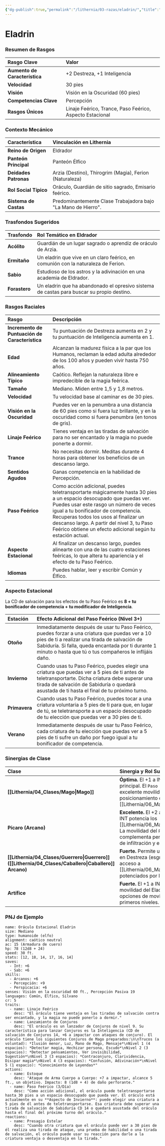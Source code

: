 ```yaml
---
{"dg-publish":true,"permalink":"/lithernia/03-razas/eladrin/","title":"Eladrin","tags":["lithernia","raza","elfo","feerico"]}
---
```


# Eladrin

### Resumen de Rasgos

| Rasgo Clave | Valor |
| :--- | :--- |
| **Aumento de Característica** | +2 Destreza, +1 Inteligencia |
| **Velocidad** | 30 pies |
| **Visión** | Visión en la Oscuridad (60 pies) |
| **Competencias Clave** | Percepción |
| **Rasgos Únicos** | Linaje Feérico, Trance, Paso Feérico, Aspecto Estacional |

### Contexto Mecánico

| Característica | Vinculación en Lithernia |
| :--- | :--- |
| **Reino de Origen** | Eldrador |
| **Panteón Principal** | Panteón Élfico |
| **Deidades Patronas** | Arzia (Destino), Thirogrim (Magia), Ferion (Naturaleza) |
| **Rol Social Típico** | Oráculo, Guardián de sitio sagrado, Emisario feérico. |
| **Sistema de Castas** | Predominantemente Clase Trabajadora bajo "La Mano de Hierro". |

### Trasfondos Sugeridos

| Trasfondo | Rol Temático en Eldrador |
| :--- | :--- |
| **Acólito** | Guardián de un lugar sagrado o aprendiz de oráculo de Arzia. |
| **Ermitaño** | Un eladrin que vive en un claro feérico, en comunión con la naturaleza de Ferion. |
| **Sabio** | Estudioso de los astros y la adivinación en una academia de Eldrador. |
| **Forastero** | Un eladrin que ha abandonado el opresivo sistema de castas para buscar su propio destino. |

### Rasgos Raciales

| Rasgo | Descripción |
| :--- | :--- |
| **Incremento de Puntuación de Característica** | Tu puntuación de Destreza aumenta en 2 y tu puntuación de Inteligencia aumenta en 1. |
| **Edad** | Alcanzan la madurez física a la par que los Humanos, reclaman la edad adulta alrededor de los 100 años y pueden vivir hasta 750 años. |
| **Alineamiento Típico** | Caótico. Reflejan la naturaleza libre e impredecible de la magia feérica. |
| **Tamaño** | Mediano. Miden entre 1,5 y 1,8 metros. |
| **Velocidad** | Tu velocidad base al caminar es de 30 pies. |
| **Visión en la Oscuridad** | Puedes ver en la penumbra a una distancia de 60 pies como si fuera luz brillante, y en la oscuridad como si fuera penumbra (en tonos de gris). |
| **Linaje Feérico** | Tienes ventaja en las tiradas de salvación para no ser encantado y la magia no puede ponerte a dormir. |
| **Trance** | No necesitas dormir. Meditas durante 4 horas para obtener los beneficios de un descanso largo. |
| **Sentidos Agudos** | Ganas competencia en la habilidad de Percepción. |
| **Paso Feérico** | Como acción adicional, puedes teletransportarte mágicamente hasta 30 pies a un espacio desocupado que puedas ver. Puedes usar este rasgo un número de veces igual a tu bonificador de competencia. Recuperas todos los usos al finalizar un descanso largo. A partir del nivel 3, tu Paso Feérico obtiene un efecto adicional según tu estación actual. |
| **Aspecto Estacional** | Al finalizar un descanso largo, puedes alinearte con una de las cuatro estaciones feéricas, lo que altera tu apariencia y el efecto de tu Paso Feérico. |
| **Idiomas** | Puedes hablar, leer y escribir Común y Élfico. |

### Aspecto Estacional
La CD de salvación para los efectos de tu Paso Feérico es **8 + tu bonificador de competencia + tu modificador de Inteligencia**.

| Estación | Efecto Adicional del Paso Feérico (Nivel 3+) |
| :--- | :--- |
| **Otoño** | Inmediatamente después de usar tu Paso Feérico, puedes forzar a una criatura que puedas ver a 10 pies de ti a realizar una tirada de salvación de Sabiduría. Si falla, queda encantada por ti durante 1 minuto o hasta que tú o tus compañeros le inflijáis daño. |
| **Invierno** | Cuando usas tu Paso Feérico, puedes elegir una criatura que puedas ver a 5 pies de ti antes de teletransportarte. Dicha criatura debe superar una tirada de salvación de Sabiduría o quedará asustada de ti hasta el final de tu próximo turno. |
| **Primavera**| Cuando usas tu Paso Feérico, puedes tocar a una criatura voluntaria a 5 pies de ti para que, en lugar de tú, se teletransporte a un espacio desocupado de tu elección que puedas ver a 30 pies de ti. |
| **Verano** | Inmediatamente después de usar tu Paso Feérico, cada criatura de tu elección que puedas ver a 5 pies de ti sufre un daño por fuego igual a tu bonificador de competencia. |

### Sinergias de Clase

| Clase | Sinergia y Rol Sugerido |
| :--- | :--- |
| **[[Lithernia/04_Clases/Mago\|Mago]]** | **Óptima.** El +1 a INT es el atributo principal. El `Paso Feérico` proporciona una excelente movilidad táctica para el posicionamiento de [[Lithernia/06_Magia/Conjuros\|Conjuros]]. |
| **Pícaro (Arcano)**| **Excelente.** El +2 a DES es ideal, y el +1 a INT potencia los [[Lithernia/06_Magia/Conjuros\|Conjuros]]. La movilidad del `Paso Feérico` complementa perfectamente las tácticas de infiltración y escape. |
| **[[Lithernia/04_Clases/Guerrero\|Guerrero]] ([[Lithernia/04_Clases/Caballero\|Caballero]] Arcano)** | **Fuerte.** Permite un luchador ágil centrado en Destreza (esgrima, arquería) con acceso a [[Lithernia/06_Magia/Conjuros\|Conjuros]] potenciados por la Inteligencia. |
| **Artífice** | **Fuerte.** El +1 a INT es el atributo clave. La movilidad del Eladrin compensa la falta de opciones de movimiento de la clase en los primeros niveles. |

### PNJ de Ejemplo

```statblock
name: Oráculo Estacional Eladrin
size: Mediano
type: humanoide (elfo)
alignment: caótico neutral
ac: 15 (Armadura de cuero)
hp: 78 (12d8 + 24)
speed: 30 ft.
stats: [12, 18, 14, 17, 16, 14]
saves:
  - Int: +6
  - Sab: +6
skills:
  - Arcanos: +6
  - Percepción: +9
  - Perspicacia: +6
senses: Visión en la oscuridad 60 ft., Percepción Pasiva 19
languages: Común, Élfico, Silvano
cr: 5
traits:
  - name: Linaje Feérico
    desc: "El oráculo tiene ventaja en las tiradas de salvación contra ser encantado, y la magia no puede ponerlo a dormir."
  - name: Lanzamiento de Conjuros
    desc: "El oráculo es un lanzador de Conjuros de nivel 9. Su característica para lanzar Conjuros es la Inteligencia (CD de salvación de Conjuros 14, +6 a impactar con ataques de conjuro). El oráculo tiene los siguientes Conjuros de Mago preparados:\n\nTrucos (a voluntad): *Ilusión menor, Luz, Mano de Mago, Mensaje*\nNivel 1 (4 espacios): *Detectar magia, Hechizar persona, Escudo*\nNivel 2 (3 espacios): *Detectar pensamientos, Ver invisibilidad, Sugestión*\nNivel 3 (3 espacios): *Contraconjuro, Clarividencia, Disipar magia*\nNivel 4 (3 espacios): *Confusión, Adivinación*\nNivel 5 (1 espacio): *Conocimiento de Leyendas*"
actions:
  - name: Estoque
    desc: "Ataque de Arma Cuerpo a Cuerpo: +7 a impactar, alcance 5 ft., un objetivo. Impacto: 8 (1d8 + 4) de daño perforante."
  - name: Paso Feérico (3/Día)
    desc: "Como acción adicional, el oráculo puede teletransportarse hasta 30 pies a un espacio desocupado que pueda ver. El oráculo está actualmente en su **Aspecto de Invierno**: puede elegir una criatura a 5 pies de él antes de teletransportarse. Esa criatura debe superar una tirada de salvación de Sabiduría CD 14 o quedará asustada del oráculo hasta el final del próximo turno del oráculo."
reactions:
  - name: Presagio Estelar
    desc: "Cuando otra criatura que el oráculo puede ver a 30 pies de él realiza una tirada de ataque, una prueba de habilidad o una tirada de salvación, el oráculo puede usar su reacción para darle a la criatura ventaja o desventaja en la tirada."
